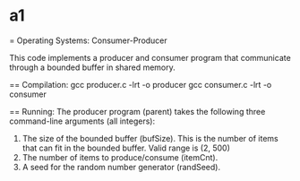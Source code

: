 # a1

= Operating Systems: Consumer-Producer 

This code implements a producer and consumer program that communicate through a bounded buffer in shared memory.

== Compilation:
gcc producer.c -lrt -o producer
gcc consumer.c -lrt -o consumer


== Running:
The producer program (parent) takes the following three command-line arguments (all
integers):
1. The size of the bounded buffer (bufSize). This is the number of items that can fit in the
bounded buffer. Valid range is (2, 500)
2. The number of items to produce/consume (itemCnt). 
3. A seed for the random number generator (randSeed). 
